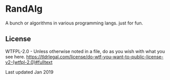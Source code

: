 # RandAlg

A bunch or algorithms in various programming langs. just for fun.

## License

WTFPL-2.0 - Unless otherwise noted in a file, do as you wish with what you see here. 
https://tldrlegal.com/license/do-wtf-you-want-to-public-license-v2-(wtfpl-2.0)#fulltext

Last updated Jan 2019

